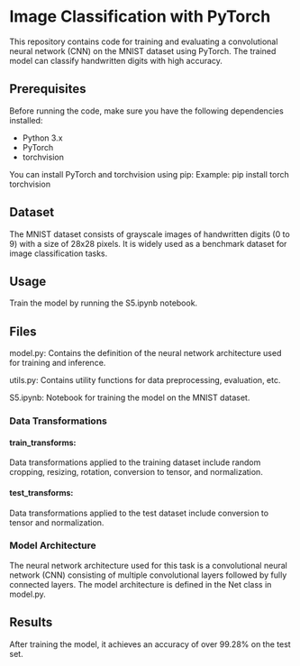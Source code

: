 # Image Classification with PyTorch

This repository contains code for training and evaluating a convolutional neural network (CNN) on the MNIST dataset using PyTorch. The trained model can classify handwritten digits with high accuracy.

## Prerequisites

Before running the code, make sure you have the following dependencies installed:

- Python 3.x
- PyTorch
- torchvision

You can install PyTorch and torchvision using pip:
Example: pip install torch torchvision

## Dataset
The MNIST dataset consists of grayscale images of handwritten digits (0 to 9) with a size of 28x28 pixels. It is widely used as a benchmark dataset for image classification tasks.

## Usage

Train the model by running the S5.ipynb notebook.

## Files
model.py: Contains the definition of the neural network architecture used for training and inference.

utils.py: Contains utility functions for data preprocessing, evaluation, etc.

S5.ipynb: Notebook for training the model on the MNIST dataset.

### Data Transformations

#### train_transforms: 
Data transformations applied to the training dataset include random cropping, resizing, rotation, conversion to tensor, and normalization.

#### test_transforms: 
Data transformations applied to the test dataset include conversion to tensor and normalization.

### Model Architecture
The neural network architecture used for this task is a convolutional neural network (CNN) consisting of multiple convolutional layers followed by fully connected layers. The model architecture is defined in the Net class in model.py.

## Results
After training the model, it achieves an accuracy of over 99.28% on the test set.
